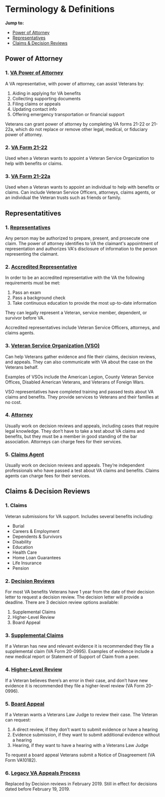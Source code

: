 # Terminology & Definitions

**Jump to:**

- [Power of Attorney](#power-of-attorney)
- [Representatives](#representatives)
- [Claims & Decision Reviews](#claims-decisions)

## Power of Attorney<a id="power-of-attorney"></a>

### 1. [VA Power of Attorney](https://www.va.gov/disability/get-help-filing-claim/)

A VA representative, with power of attorney, can assist Veterans by:

1. Aiding in applying for VA benefits
2. Collecting supporting documents
3. Filing claims or appeals
4. Updating contact info
5. Offering emergency transportation or financial support

Veterans can grant power of attorney by completing VA forms 21-22 or 21-22a, which do not replace or remove other legal, medical, or fiduciary power of attorney.

### 2. [VA Form 21-22](https://www.va.gov/find-forms/about-form-21-22/)

Used when a Veteran wants to appoint a Veteran Service Organization to help with benefits or claims.

### 3. [VA Form 21-22a](https://www.va.gov/find-forms/about-form-21-22a/)

Used when a Veteran wants to appoint an individual to help with benefits or claims. Can include Veteran Service Officers, attorneys, claims agents, or an individual the Veteran trusts such as friends or family.

## Representatitives<a id="representatives"></a>

### 1. [Representatives](https://www.ecfr.gov/current/title-38/chapter-I/part-14/subject-group-ECFRe2d861683c66a39/section-14.630)

Any person may be authorized to prepare, present, and prosecute one claim. The power of attorney identifies to VA the claimant's appointment of representation and authorizes VA's disclosure of information to the person representing the claimant.

### 2. [Accredited Representative](https://www.va.gov/disability/get-help-filing-claim/)

In order to be an accredited representative with the VA the following requirements must be met:

1. Pass an exam
2. Pass a background check
3. Take continuous education to provide the most up-to-date information

They can legally represent a Veteran, service member, dependent, or survivor before VA.

Accredited representatives include Veteran Service Officers, attorneys, and claims agents.

### 3. [Veteran Service Organization (VSO)](https://www.benefits.va.gov/vso/)

Can help Veterans gather evidence and file their claims, decision reviews, and appeals. They can also communicate with VA about the case on the Veterans behalf.

Examples of VSOs include the American Legion, County Veteran Service Offices, Disabled American Veterans, and Veterans of Foreign Wars.

VSO representatives have completed training and passed tests about VA claims and benefits. They provide services to Veterans and their families at no cost.

### 4. [Attorney](https://www.benefits.va.gov/vso/)

Usually work on decision reviews and appeals, including cases that require legal knowledge. They don’t have to take a test about VA claims and benefits, but they must be a member in good standing of the bar association. Attorneys can charge fees for their services.

### 5. [Claims Agent](https://www.benefits.va.gov/vso/)

Usually work on decision reviews and appeals. They’re independent professionals who have passed a test about VA claims and benefits. Claims agents can charge fees for their services.

## Claims & Decision Reviews<a id="claims-decisions"></a>

### 1. Claims

Veteran submissions for VA support. Includes several benefits including:
- Burial
- Careers & Employment
- Dependents & Survivors
- Disability
- Education
- Health Care
- Home Loan Guarantees
- Life Insurance
- Pension

### 2. [Decision Reviews](https://www.va.gov/resources/decision-reviews-faqs)

For most VA benefits Veterans have 1 year from the date of their decision letter to request a decision review. The decision letter will provide a deadline. There are 3 decision review options available:

1. Supplemental Claims
2. Higher-Level Review
3. Board Appeal

### 3. [Supplemental Claims](https://www.va.gov/decision-reviews/supplemental-claim/#how-do-i-file-a-supplemental-c)

If a Veteran has new and relevant evidence it is recommended they file a supplemental claim (VA Form 20-0995). Examples of evidence include a new medical report or Statement of Support of Claim from a peer.

### 4. [Higher-Level Review](https://www.va.gov/decision-reviews/higher-level-review/#how-do-i-request-a-higher-leve)

If a Veteran believes there’s an error in their case, and don’t have new evidence it is recommended they file a higher-level review (VA Form 20-0996).

### 5. [Board Appeal](https://www.va.gov/decision-reviews/board-appeal/)

If a Veteran wants a Veterans Law Judge to review their case. The Veteran can request:
1. A direct review, if they don’t want to submit evidence or have a hearing
2. Evidence submission, if they want to submit additional evidence without a hearing
3. Hearing, if they want to have a hearing with a Veterans Law Judge

To request a board appeal Veterans submit a Notice of Disagreement (VA Form VA10182).

### 6. [Legacy VA Appeals Process](https://www.va.gov/decision-reviews/legacy-appeals/)

Replaced by Decision reviews in February 2019. Still in effect for decisions dated before February 19, 2019.
